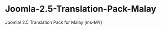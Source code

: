 Joomla-2.5-Translation-Pack-Malay
=================================

Joomla! 2.5 Translation Pack for Malay (ms-MY)
